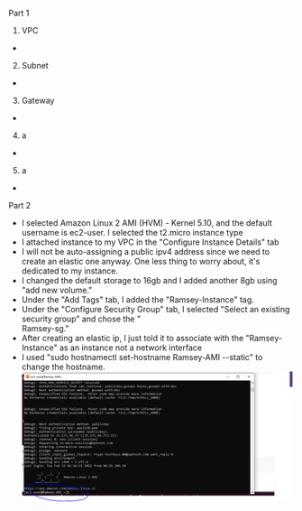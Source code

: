 Part 1
1. VPC
 -
2. Subnet
 -
3. Gateway
 -
4. a
 -
5. a
 -


Part 2
  - I selected Amazon Linux 2 AMI (HVM) - Kernel 5.10, and the default username is ec2-user. I selected the t2.micro instance type
  - I attached instance to my VPC in the "Configure Instance Details" tab
  - I will not be auto-assigning a public ipv4 address since we need to create an elastic one anyway. One less thing to worry about, it's dedicated to my instance.
  - I changed the default storage to 16gb and I added another 8gb using "add new volume." 
  - Under the "Add Tags" tab, I added the "Ramsey-Instance" tag.
  - Under the "Configure Security Group" tab, I selected "Select an existing security group" and chose the "	
Ramsey-sg."
  - After creating an elastic ip, I just told it to associate with the "Ramsey-Instance" as an instance not a network interface
  - I used "sudo hostnamectl set-hostname Ramsey-AMI --static" to change the hostname. ![ proof ](/Projects/Project02/HostName.PNG)
